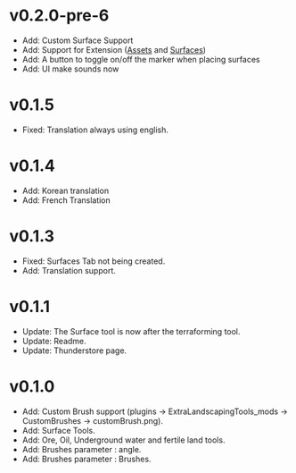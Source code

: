 # v0.2.0-pre-6
- Add: Custom Surface Support
- Add: Support for Extension ([Assets](https://github.com/AlphaGaming7780/ELT-Assets) and [Surfaces](https://github.com/AlphaGaming7780/ELT-Surfaces))
- Add: A button to toggle on/off the marker when placing surfaces
- Add: UI make sounds now

# v0.1.5
- Fixed: Translation always using english.

# v0.1.4
- Add: Korean translation 
- Add: French Translation

# v0.1.3
- Fixed: Surfaces Tab not being created.
- Add: Translation support.

# v0.1.1
- Update: The Surface tool is now after the terraforming tool.
- Update: Readme.
- Update: Thunderstore page.

# v0.1.0
- Add: Custom Brush support (plugins -> ExtraLandscapingTools_mods -> CustomBrushes -> customBrush.png).
- Add: Surface Tools.
- Add: Ore, Oil, Underground water and fertile land tools.
- Add: Brushes parameter : angle.
- Add: Brushes parameter : Brushes.